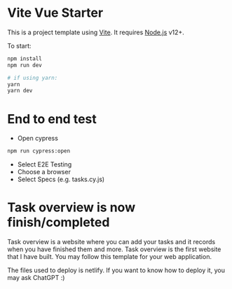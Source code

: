 # Vite Vue Starter

This is a project template using [Vite](https://vitejs.dev/). It requires [Node.js](https://nodejs.org) v12+.

To start:

```sh
npm install
npm run dev

# if using yarn:
yarn
yarn dev
```

# End to end test

- Open cypress

```sh
npm run cypress:open
```

- Select E2E Testing
- Choose a browser
- Select Specs (e.g. tasks.cy.js)

# Task overview is now finish/completed

Task overview is a website where you can add your tasks and it records when you have finished them and more.
Task overview is the first website that I have built.
You may follow this template for your web application.

The files used to deploy is netlify.
If you want to know how to deploy it, you may ask ChatGPT :)


